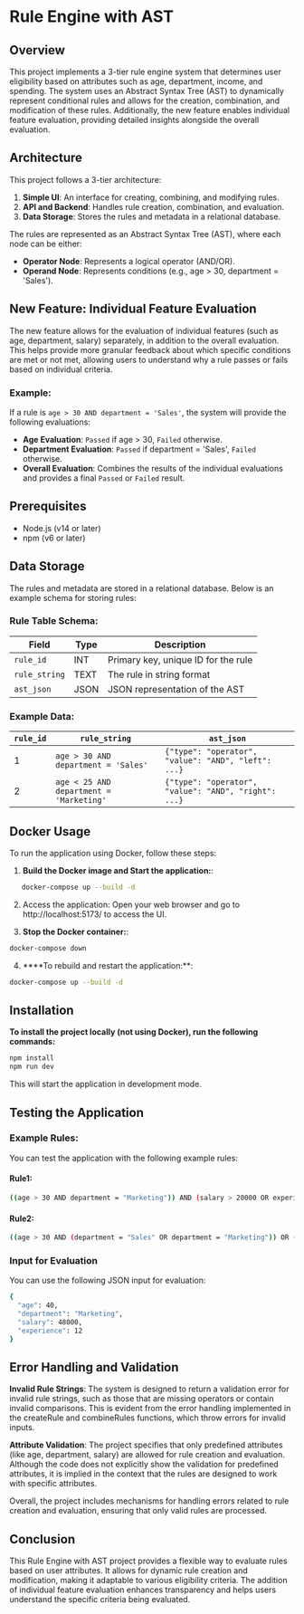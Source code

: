 # Rule Engine with AST

## Overview

This project implements a 3-tier rule engine system that determines user eligibility based on attributes such as age, department, income, and spending. The system uses an Abstract Syntax Tree (AST) to dynamically represent conditional rules and allows for the creation, combination, and modification of these rules. Additionally, the new feature enables individual feature evaluation, providing detailed insights alongside the overall evaluation.

## Architecture

This project follows a 3-tier architecture:

1. **Simple UI**: An interface for creating, combining, and modifying rules.
2. **API and Backend**: Handles rule creation, combination, and evaluation.
3. **Data Storage**: Stores the rules and metadata in a relational database.

The rules are represented as an Abstract Syntax Tree (AST), where each node can be either:

- **Operator Node**: Represents a logical operator (AND/OR).
- **Operand Node**: Represents conditions (e.g., age > 30, department = 'Sales').

## New Feature: Individual Feature Evaluation

The new feature allows for the evaluation of individual features (such as age, department, salary) separately, in addition to the overall evaluation. This helps provide more granular feedback about which specific conditions are met or not met, allowing users to understand why a rule passes or fails based on individual criteria.

### Example:

If a rule is `age > 30 AND department = 'Sales'`, the system will provide the following evaluations:

- **Age Evaluation**: `Passed` if age > 30, `Failed` otherwise.
- **Department Evaluation**: `Passed` if department = 'Sales', `Failed` otherwise.
- **Overall Evaluation**: Combines the results of the individual evaluations and provides a final `Passed` or `Failed` result.

## Prerequisites

- Node.js (v14 or later)
- npm (v6 or later)

## Data Storage

The rules and metadata are stored in a relational database. Below is an example schema for storing rules:

### Rule Table Schema:

| Field         | Type  | Description                               |
|---------------|-------|-------------------------------------------|
| `rule_id`     | INT   | Primary key, unique ID for the rule      |
| `rule_string` | TEXT  | The rule in string format                |
| `ast_json`    | JSON  | JSON representation of the AST          |

### Example Data:

| `rule_id` | `rule_string`                         | `ast_json`                                                                 |
|-----------|---------------------------------------|---------------------------------------------------------------------------|
| 1         | `age > 30 AND department = 'Sales'`   | `{"type": "operator", "value": "AND", "left": ...}`                      |
| 2         | `age < 25 AND department = 'Marketing'` | `{"type": "operator", "value": "AND", "right": ...}`                     |

## Docker Usage

To run the application using Docker, follow these steps:

1. **Build the Docker image and Start the application:**:
```bash
   docker-compose up --build -d  
```

2. Access the application: Open your web browser and go to http://localhost:5173/ to access the UI.


3. **Stop the Docker container:**:
```bash
docker-compose down
```

4. ****To rebuild and restart the application:**:
```bash
docker-compose up --build -d
```

## Installation

**To install the project locally (not using Docker), run the following commands:**

```bash
npm install
npm run dev
```
This will start the application in development mode.

## Testing the Application

### Example Rules:

You can test the application with the following example rules:

#### Rule1: 
```bash 
((age > 30 AND department = "Marketing")) AND (salary > 20000 OR experience > 5)
```

#### Rule2:
```bash
((age > 30 AND (department = "Sales" OR department = "Marketing")) OR (age < 25 AND department = "Marketing")) AND (salary > 50000 OR experience > 5)
```

### Input for Evaluation

You can use the following JSON input for evaluation:

```bash
{
  "age": 40,
  "department": "Marketing",
  "salary": 48000,
  "experience": 12
}
```
## Error Handling and Validation

**Invalid Rule Strings**: The system is designed to return a validation error for invalid rule strings, such as those that are missing operators or contain invalid comparisons. This is evident from the error handling implemented in the createRule and combineRules functions, which throw errors for invalid inputs.

**Attribute Validation**: The project specifies that only predefined attributes (like age, department, salary) are allowed for rule creation and evaluation. Although the code does not explicitly show the validation for predefined attributes, it is implied in the context that the rules are designed to work with specific attributes.

Overall, the project includes mechanisms for handling errors related to rule creation and evaluation, ensuring that only valid rules are processed.

## Conclusion

This Rule Engine with AST project provides a flexible way to evaluate rules based on user attributes. It allows for dynamic rule creation and modification, making it adaptable to various eligibility criteria. The addition of individual feature evaluation enhances transparency and helps users understand the specific criteria being evaluated.